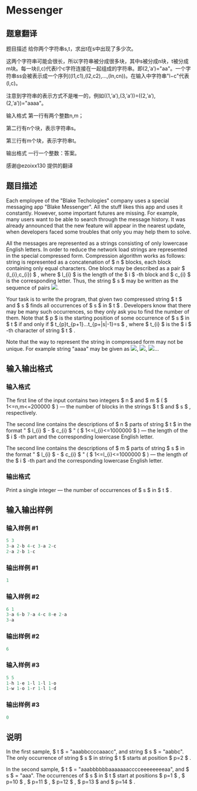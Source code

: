 # Messenger

## 题意翻译

题目描述 给你两个字符串s,t，求出t在s中出现了多少次。

这两个字符串可能会很长，所以字符串被分成很多块，其中s被分成n块，t被分成m块。每一块(l,c)代表l个c字符连接在一起组成的字符串。即(2,′a′)="aa"。一个字符串ss会被表示成一个序列((l1,c1),(l2,c2),…,(ln,cn))。在输入中字符串"l−c"代表(l,c)。

注意到字符串的表示方式不是唯一的，例如((1,′a′),(3,′a′))=((2,′a′),(2,′a′))="aaaa"。

输入格式 第一行有两个整数n,m；

第二行有n个块，表示字符串s。

第三行有m个块，表示字符串t。

输出格式 一行一个整数：答案。

感谢@ezoixx130 提供的翻译

## 题目描述

Each employee of the "Blake Techologies" company uses a special messaging app "Blake Messenger". All the stuff likes this app and uses it constantly. However, some important futures are missing. For example, many users want to be able to search through the message history. It was already announced that the new feature will appear in the nearest update, when developers faced some troubles that only you may help them to solve.

All the messages are represented as a strings consisting of only lowercase English letters. In order to reduce the network load strings are represented in the special compressed form. Compression algorithm works as follows: string is represented as a concatenation of $ n $ blocks, each block containing only equal characters. One block may be described as a pair $ (l_{i},c_{i}) $ , where $ l_{i} $ is the length of the $ i $ -th block and $ c_{i} $ is the corresponding letter. Thus, the string $ s $ may be written as the sequence of pairs ![](https://cdn.luogu.com.cn/upload/vjudge_pic/CF631D/7c69a833ac6a9237e99d2b25d2ee927a27a6253b.png).

Your task is to write the program, that given two compressed string $ t $ and $ s $ finds all occurrences of $ s $ in $ t $ . Developers know that there may be many such occurrences, so they only ask you to find the number of them. Note that $ p $ is the starting position of some occurrence of $ s $ in $ t $ if and only if $ t_{p}t_{p+1}...t_{p+|s|-1}=s $ , where $ t_{i} $ is the $ i $ -th character of string $ t $ .

Note that the way to represent the string in compressed form may not be unique. For example string "aaaa" may be given as ![](https://cdn.luogu.com.cn/upload/vjudge_pic/CF631D/68102ee376acbdcec38b4d2884d1594bfd40ac10.png), ![](https://cdn.luogu.com.cn/upload/vjudge_pic/CF631D/fedf4fab876ce404e5d487d8dd2634654ba98da1.png), ![](https://cdn.luogu.com.cn/upload/vjudge_pic/CF631D/da64bf3c045ecff9b20414a1510741db49c7c35e.png)...

## 输入输出格式

### 输入格式

The first line of the input contains two integers $ n $ and $ m $ ( $ 1<=n,m<=200000 $ ) — the number of blocks in the strings $ t $ and $ s $ , respectively.

The second line contains the descriptions of $ n $ parts of string $ t $ in the format " $ l_{i} $ - $ c_{i} $ " ( $ 1<=l_{i}<=1000000 $ ) — the length of the $ i $ -th part and the corresponding lowercase English letter.

The second line contains the descriptions of $ m $ parts of string $ s $ in the format " $ l_{i} $ - $ c_{i} $ " ( $ 1<=l_{i}<=1000000 $ ) — the length of the $ i $ -th part and the corresponding lowercase English letter.

### 输出格式

Print a single integer — the number of occurrences of $ s $ in $ t $ .

## 输入输出样例

### 输入样例 #1

```cpp
5 3
3-a 2-b 4-c 3-a 2-c
2-a 2-b 1-c

```
### 输出样例 #1

```cpp
1
```


### 输入样例 #2

```cpp
6 1
3-a 6-b 7-a 4-c 8-e 2-a
3-a

```
### 输出样例 #2

```cpp
6
```


### 输入样例 #3

```cpp
5 5
1-h 1-e 1-l 1-l 1-o
1-w 1-o 1-r 1-l 1-d

```
### 输出样例 #3

```cpp
0
```


## 说明

In the first sample, $ t $ = "aaabbccccaaacc", and string $ s $ = "aabbc". The only occurrence of string $ s $ in string $ t $ starts at position $ p=2 $ .

In the second sample, $ t $ = "aaabbbbbbaaaaaaacccceeeeeeeeaa", and $ s $ = "aaa". The occurrences of $ s $ in $ t $ start at positions $ p=1 $ , $ p=10 $ , $ p=11 $ , $ p=12 $ , $ p=13 $ and $ p=14 $ .

